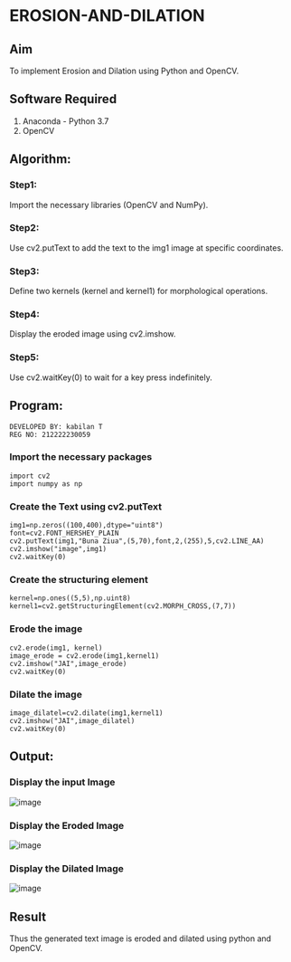 # EROSION-AND-DILATION

## Aim
To implement Erosion and Dilation using Python and OpenCV.
## Software Required
1. Anaconda - Python 3.7
2. OpenCV
## Algorithm:
### Step1:
Import the necessary libraries (OpenCV and NumPy).

### Step2:
Use cv2.putText to add the text to the img1 image at specific coordinates.

### Step3:
Define two kernels (kernel and kernel1) for morphological operations.

### Step4:
Display the eroded image using cv2.imshow.

### Step5:
Use cv2.waitKey(0) to wait for a key press indefinitely.
 
## Program:
```
DEVELOPED BY: kabilan T
REG NO: 212222230059
```
### Import the necessary packages
```
import cv2
import numpy as np
```
### Create the Text using cv2.putText
```
img1=np.zeros((100,400),dtype="uint8")
font=cv2.FONT_HERSHEY_PLAIN
cv2.putText(img1,"Buna Ziua",(5,70),font,2,(255),5,cv2.LINE_AA)
cv2.imshow("image",img1)
cv2.waitKey(0)
```
### Create the structuring element
```
kernel=np.ones((5,5),np.uint8)
kernel1=cv2.getStructuringElement(cv2.MORPH_CROSS,(7,7))
```
### Erode the image
```
cv2.erode(img1, kernel)
image_erode = cv2.erode(img1,kernel1)
cv2.imshow("JAI",image_erode)
cv2.waitKey(0)
```
### Dilate the image
```
image_dilatel=cv2.dilate(img1,kernel1)
cv2.imshow("JAI",image_dilatel)
cv2.waitKey(0)
```
## Output:

### Display the input Image

![image](https://github.com/Ragu-123/erosion-dilation/assets/113915622/5be64cb3-a5b7-4c8f-94af-cefb750e316f)


### Display the Eroded Image

![image](https://github.com/Ragu-123/erosion-dilation/assets/113915622/2c6f4255-44e0-4a20-a8aa-8dc536373d3a)


### Display the Dilated Image
![image](https://github.com/Ragu-123/erosion-dilation/assets/113915622/a1c3f4d8-de8e-4f6f-9120-536d9625d6c1)




## Result
Thus the generated text image is eroded and dilated using python and OpenCV.
